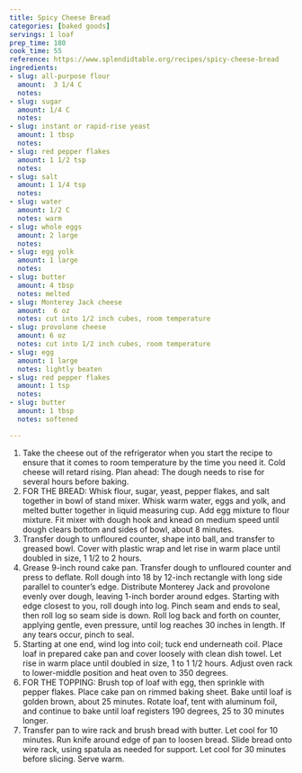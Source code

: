 ```yaml
---
title: Spicy Cheese Bread
categories: [baked goods]
servings: 1 loaf
prep_time: 180
cook_time: 55
reference: https://www.splendidtable.org/recipes/spicy-cheese-bread
ingredients:
- slug: all-purpose flour
  amount:  3 1/4 C
  notes:
- slug: sugar
  amount: 1/4 C
  notes:
- slug: instant or rapid-rise yeast
  amount: 1 tbsp
  notes:
- slug: red pepper flakes
  amount: 1 1/2 tsp
  notes:
- slug: salt
  amount: 1 1/4 tsp
  notes:
- slug: water
  amount: 1/2 C
  notes: warm
- slug: whole eggs
  amount: 2 large
  notes:
- slug: egg yolk
  amount: 1 large
  notes:
- slug: butter
  amount: 4 tbsp
  notes: melted
- slug: Monterey Jack cheese
  amount:  6 oz
  notes: cut into 1/2 inch cubes, room temperature
- slug: provolone cheese
  amount: 6 oz
  notes: cut into 1/2 inch cubes, room temperature
- slug: egg
  amount: 1 large
  notes: lightly beaten
- slug: red pepper flakes
  amount: 1 tsp
  notes:
- slug: butter
  amount: 1 tbsp
  notes: softened

---
```


1. Take the cheese out of the refrigerator when you start the recipe to ensure that it comes to room temperature by the time you need it. Cold cheese will retard rising. Plan ahead: The dough needs to rise for several hours before baking.
1. FOR THE BREAD: Whisk flour, sugar, yeast, pepper flakes, and salt together in bowl of stand mixer. Whisk warm water, eggs and yolk, and melted butter together in liquid measuring cup. Add egg mixture to flour mixture. Fit mixer with dough hook and knead on medium speed until dough clears bottom and sides of bowl, about 8 minutes.
2. Transfer dough to unfloured counter, shape into ball, and transfer to greased bowl. Cover with plastic wrap and let rise in warm place until doubled in size, 1 1/2 to 2 hours.
3. Grease 9-inch round cake pan. Transfer dough to unfloured counter and press to deflate. Roll dough into 18 by 12-inch rectangle with long side parallel to counter’s edge. Distribute Monterey Jack and provolone evenly over dough, leaving 1-inch border around edges. Starting with edge closest to you, roll dough into log. Pinch seam and ends to seal, then roll log so seam side is down. Roll log back and forth on counter, applying gentle, even pressure, until log reaches 30 inches in length. If any tears occur, pinch to seal.
4. Starting at one end, wind log into coil; tuck end underneath coil. Place loaf in prepared cake pan and cover loosely with clean dish towel. Let rise in warm place until doubled in size, 1 to 1 1/2 hours. Adjust oven rack to lower-middle position and heat oven to 350 degrees.
5. FOR THE TOPPING: Brush top of loaf with egg, then sprinkle with pepper flakes. Place cake pan on rimmed baking sheet. Bake until loaf is golden brown, about 25 minutes. Rotate loaf, tent with aluminum foil, and continue to bake until loaf registers 190 degrees, 25 to 30 minutes longer.
6. Transfer pan to wire rack and brush bread with butter. Let cool for 10 minutes. Run knife around edge of pan to loosen bread. Slide bread onto wire rack, using spatula as needed for support. Let cool for 30 minutes before slicing. Serve warm.


